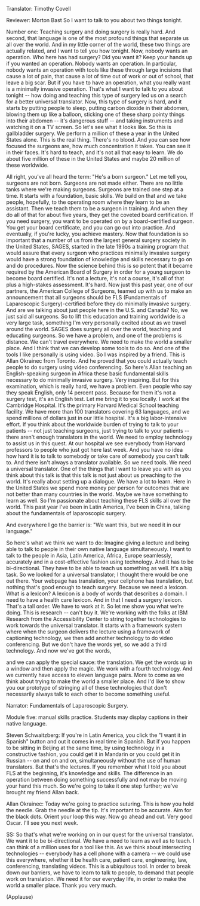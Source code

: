 

Translator: Timothy Covell

Reviewer: Morton Bast
So I want to talk to you about two things tonight.

Number one:
Teaching surgery and doing surgery
is really hard.
And second,
that language is one of the most profound things
that separate us all over the world.
And in my little corner of the world,
these two things are actually related,
and I want to tell you how tonight.
Now, nobody wants an operation.
Who here has had surgery?
Did you want it?
Keep your hands up if you wanted an operation.
Nobody wants an operation.
In particular, nobody wants an operation
with tools like these through large incisions
that cause a lot of pain,
that cause a lot of time out of work or out of school,
that leave a big scar.
But if you have to have an operation,
what you really want is a minimally invasive operation.
That&#39;s what I want to talk to you about tonight --
how doing and teaching this type of surgery
led us on a search
for a better universal translator.
Now, this type of surgery is hard,
and it starts by putting people to sleep,
putting carbon dioxide in their abdomen,
blowing them up like a balloon,
sticking one of these sharp pointy things into their abdomen --
it&#39;s dangerous stuff --
and taking instruments and watching it on a TV screen.
So let&#39;s see what it looks like.
So this is gallbladder surgery.
We perform a million of these a year
in the United States alone.
This is the real thing. There&#39;s no blood.
And you can see how focused the surgeons are,
how much concentration it takes.
You can see it in their faces.
It&#39;s hard to teach, and it&#39;s not all that easy to learn.
We do about five million of these in the United States
and maybe 20 million of these worldwide.

All right, you&#39;ve all heard the term:
&quot;He&#39;s a born surgeon.&quot;
Let me tell you, surgeons are not born.
Surgeons are not made either.
There are no little tanks where we&#39;re making surgeons.
Surgeons are trained one step at a time.
It starts with a foundation, basic skills.
We build on that and we take people, hopefully, to the operating room
where they learn to be an assistant.
Then we teach them to be a surgeon in training.
And when they do all of that for about five years,
they get the coveted board certification.
If you need surgery, you want to be operated on
by a board-certified surgeon.
You get your board certificate,
and you can go out into practice.
And eventually, if you&#39;re lucky, you achieve mastery.
Now that foundation is so important
that a number of us
from the largest general surgery society in the United States, SAGES,
started in the late 1990s a training program
that would assure that every surgeon who practices minimally invasive surgery
would have a strong foundation of knowledge and skills
necessary to go on and do procedures.
Now the science behind this is so potent
that it became required by the American Board of Surgery
in order for a young surgeon to become board certified.
It&#39;s not a lecture, it&#39;s not a course,
it&#39;s all of that plus a high-stakes assessment.
It&#39;s hard.
Now just this past year,
one of our partners, the American College of Surgeons,
teamed up with us to make an announcement
that all surgeons should be FLS (Fundamentals of Laparoscopic Surgery)-certified
before they do minimally invasive surgery.
And are we talking about just people here in the U.S. and Canada?
No, we just said all surgeons.
So to lift this education and training worldwide
is a very large task,
something I&#39;m very personally excited about as we travel around the world.
SAGES does surgery all over the world, teaching and educating surgeons.
So we have a problem, and one of the problems is distance.
We can&#39;t travel everywhere.
We need to make the world a smaller place.
And I think that we can develop some tools to do so.
And one of the tools I like personally is using video.
So I was inspired by a friend.
This is Allan Okrainec from Toronto.
And he proved
that you could actually teach people to do surgery
using video conferencing.
So here&#39;s Allan teaching an English-speaking surgeon in Africa
these basic fundamental skills
necessary to do minimally invasive surgery.
Very inspiring.
But for this examination, which is really hard,
we have a problem.
Even people who say they speak English,
only 14 percent pass.
Because for them it&#39;s not a surgery test,
it&#39;s an English test.
Let me bring it to you locally.
I work at the Cambridge Hospital.
It&#39;s the primary Harvard Medical School teaching facility.
We have more than 100 translators covering 63 languages,
and we spend millions of dollars just in our little hospital.
It&#39;s a big labor-intensive effort.
If you think about the worldwide burden
of trying to talk to your patients --
not just teaching surgeons, just trying to talk to your patients --
there aren&#39;t enough translators in the world.
We need to employ technology to assist us in this quest.
At our hospital we see everybody from Harvard professors
to people who just got here last week.
And you have no idea how hard it is
to talk to somebody or take care of somebody you can&#39;t talk to.
And there isn&#39;t always a translator available.
So we need tools.
We need a universal translator.
One of the things that I want to leave you with as you think about this talk
is that this talk is not just about us preaching to the world.
It&#39;s really about setting up a dialogue.
We have a lot to learn.
Here in the United States we spend more money per person
for outcomes that are not better than many countries in the world.
Maybe we have something to learn as well.
So I&#39;m passionate about teaching these FLS skills all over the world.
This past year I&#39;ve been in Latin America, I&#39;ve been in China,
talking about the fundamentals of laparoscopic surgery.

And everywhere I go the barrier is:
&quot;We want this, but we need it in our language.&quot;

So here&#39;s what we think we want to do:
Imagine giving a lecture
and being able to talk to people in their own native language simultaneously.
I want to talk to the people in Asia, Latin America, Africa, Europe
seamlessly, accurately
and in a cost-effective fashion using technology.
And it has to be bi-directional.
They have to be able to teach us something as well.
It&#39;s a big task.
So we looked for a universal translator; I thought there would be one out there.
Your webpage has translation, your cellphone has translation,
but nothing that&#39;s good enough to teach surgery.
Because we need a lexicon. What is a lexicon?
A lexicon is a body of words that describes a domain.
I need to have a health care lexicon.
And in that I need a surgery lexicon.
That&#39;s a tall order. We have to work at it.
So let me show you what we&#39;re doing.
This is research -- can&#39;t buy it.
We&#39;re working with the folks at IBM Research from the Accessibility Center
to string together technologies to work towards the universal translator.
It starts with a framework system
where when the surgeon delivers the lecture
using a framework of captioning technology,
we then add another technology to do video conferencing.
But we don&#39;t have the words yet, so we add a third technology.
And now we&#39;ve got the words,

and we can apply the special sauce: the translation.
We get the words up in a window and then apply the magic.
We work with a fourth technology.
And we currently have access to eleven language pairs.
More to come as we think about trying to make the world a smaller place.
And I&#39;d like to show you our prototype
of stringing all of these technologies that don&#39;t necessarily always talk to each other
to become something useful.

Narrator: Fundamentals of Laparoscopic Surgery.

Module five: manual skills practice.
Students may display captions in their native language.

Steven Schwaitzberg: If you&#39;re in Latin America,
you click the &quot;I want it in Spanish&quot; button
and out it comes in real time in Spanish.
But if you happen to be sitting in Beijing at the same time,
by using technology in a constructive fashion,
you could get it in Mandarin or you could get it in Russian --
on and on and on, simultaneously without the use of human translators.
But that&#39;s the lectures.
If you remember what I told you about FLS at the beginning,
it&#39;s knowledge and skills.
The difference in an operation
between doing something successfully and not
may be moving your hand this much.
So we&#39;re going to take it one step further;
we&#39;ve brought my friend Allan back.

Allan Okrainec: Today we&#39;re going to practice suturing.
This is how you hold the needle.
Grab the needle at the tip.
It&#39;s important to be accurate.
Aim for the black dots.
Orient your loop this way.
Now go ahead and cut.
Very good Oscar. I&#39;ll see you next week.

SS: So that&#39;s what we&#39;re working on
in our quest for the universal translator.
We want it to be bi-directional.
We have a need to learn as well as to teach.
I can think of a million uses for a tool like this.
As we think about intersecting technologies --
everybody has a cell phone with a camera --
we could use this everywhere,
whether it be health care, patient care,
engineering, law, conferencing, translating videos.
This is a ubiquitous tool.
In order to break down our barriers,
we have to learn to talk to people,
to demand that people work on translation.
We need it for our everyday life,
in order to make the world a smaller place.
Thank you very much.

(Applause)

